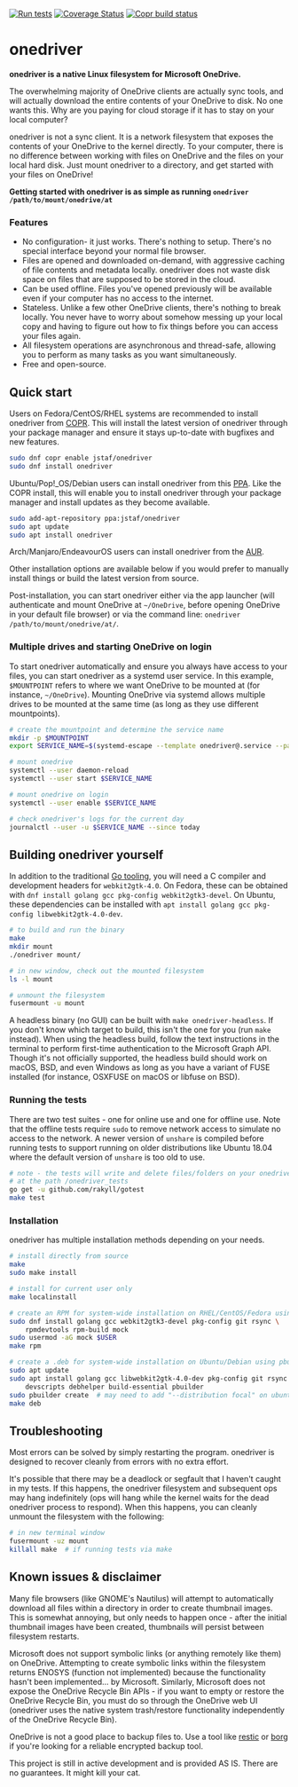 [![Run tests](https://github.com/jstaf/onedriver/workflows/Run%20tests/badge.svg)](https://github.com/jstaf/onedriver/actions?query=workflow%3A%22Run+tests%22)
[![Coverage Status](https://coveralls.io/repos/github/jstaf/onedriver/badge.svg?branch=master)](https://coveralls.io/github/jstaf/onedriver?branch=master)
[![Copr build status](https://copr.fedorainfracloud.org/coprs/jstaf/onedriver/package/onedriver/status_image/last_build.png)](https://copr.fedorainfracloud.org/coprs/jstaf/onedriver/package/onedriver/)

onedriver
======================================

**onedriver is a native Linux filesystem for Microsoft OneDrive.**

The overwhelming majority of OneDrive clients are actually sync tools, and will
actually download the entire contents of your OneDrive to disk. No one wants
this. Why are you paying for cloud storage if it has to stay on your local
computer?

onedriver is not a sync client. It is a network filesystem that exposes the
contents of your OneDrive to the kernel directly. To your computer, there is
no difference between working with files on OneDrive and the files on your
local hard disk. Just mount onedriver to a directory, and get started with
your files on OneDrive!

**Getting started with onedriver is as simple as running `onedriver /path/to/mount/onedrive/at`**

### Features

* No configuration- it just works. There's nothing to setup. There's no special
  interface beyond your normal file browser.
* Files are opened and downloaded on-demand, with aggressive caching of file 
  contents and metadata locally. onedriver does not waste disk space on files
  that are supposed to be stored in the cloud.
* Can be used offline. Files you've opened previously will be available even if 
  your computer has no access to the internet.
* Stateless. Unlike a few other OneDrive clients, there's nothing to break 
  locally. You never have to worry about somehow messing up your local copy and 
  having to figure out how to fix things before you can access your files again.
* All filesystem operations are asynchronous and thread-safe, allowing you to 
  perform as many tasks as you want simultaneously.
* Free and open-source.

## Quick start

Users on Fedora/CentOS/RHEL systems are recommended to install onedriver from 
[COPR](https://copr.fedorainfracloud.org/coprs/jstaf/onedriver/).
This will install the latest version of onedriver through your package manager 
and ensure it stays up-to-date with bugfixes and new features.

```bash
sudo dnf copr enable jstaf/onedriver
sudo dnf install onedriver
```

Ubuntu/Pop!_OS/Debian users can install onedriver from this
[PPA](https://launchpad.net/~jstaf/+archive/ubuntu/onedriver).
Like the COPR install, this will enable you to install onedriver through your
package manager and install updates as they become available.

```bash
sudo add-apt-repository ppa:jstaf/onedriver
sudo apt update
sudo apt install onedriver
```

Arch/Manjaro/EndeavourOS users can install onedriver from the [AUR](https://aur.archlinux.org/packages/onedriver/).

Other installation options are available below if you would prefer to manually
install things or build the latest version from source.

Post-installation, you can start onedriver either via the app launcher 
(will authenticate and mount OneDrive at `~/OneDrive`, 
before opening OneDrive in your default file browser)
or via the command line: `onedriver /path/to/mount/onedrive/at/`.

### Multiple drives and starting OneDrive on login

To start onedriver automatically and ensure you always have access to your files,
you can start onedriver as a systemd user service. In this example, `$MOUNTPOINT`
refers to where we want OneDrive to be mounted at (for instance, `~/OneDrive`).
Mounting OneDrive via systemd allows multiple drives to be mounted at the same 
time (as long as they use different mountpoints).

```bash
# create the mountpoint and determine the service name
mkdir -p $MOUNTPOINT
export SERVICE_NAME=$(systemd-escape --template onedriver@.service --path $MOUNTPOINT)

# mount onedrive
systemctl --user daemon-reload
systemctl --user start $SERVICE_NAME

# mount onedrive on login
systemctl --user enable $SERVICE_NAME

# check onedriver's logs for the current day
journalctl --user -u $SERVICE_NAME --since today
```

## Building onedriver yourself

In addition to the traditional [Go tooling](https://golang.org/dl/), 
you will need a C compiler and development headers for `webkit2gtk-4.0`. 
On Fedora, these can be obtained with 
`dnf install golang gcc pkg-config webkit2gtk3-devel`. 
On Ubuntu, these dependencies can be installed with
`apt install golang gcc pkg-config libwebkit2gtk-4.0-dev`.

```bash
# to build and run the binary
make
mkdir mount
./onedriver mount/

# in new window, check out the mounted filesystem
ls -l mount

# unmount the filesystem
fusermount -u mount
```

A headless binary (no GUI) can be built with `make onedriver-headless`.
If you don't know which target to build, this isn't the one for you (run
`make` instead). When using the headless build, follow the text instructions
in the terminal to perform first-time authentication to the Microsoft Graph
API. Though it's not officially supported, the headless build should work on
macOS, BSD, and even Windows as long as you have a variant of FUSE installed
(for instance, OSXFUSE on macOS or libfuse on BSD).

### Running the tests

There are two test suites - one for online use and one for offline use. Note 
that the offline tests require `sudo` to remove network access to simulate no 
access to the network. A newer version of `unshare` is compiled before running
tests to support running on older distributions like Ubuntu 18.04 where the
default version of `unshare` is too old to use.

```bash
# note - the tests will write and delete files/folders on your onedrive account
# at the path /onedriver_tests
go get -u github.com/rakyll/gotest
make test
```

### Installation

onedriver has multiple installation methods depending on your needs.

```bash
# install directly from source
make
sudo make install

# install for current user only
make localinstall

# create an RPM for system-wide installation on RHEL/CentOS/Fedora using mock
sudo dnf install golang gcc webkit2gtk3-devel pkg-config git rsync \
    rpmdevtools rpm-build mock
sudo usermod -aG mock $USER
make rpm

# create a .deb for system-wide installation on Ubuntu/Debian using pbuilder
sudo apt update
sudo apt install golang gcc libwebkit2gtk-4.0-dev pkg-config git rsync \
    devscripts debhelper build-essential pbuilder
sudo pbuilder create  # may need to add "--distribution focal" on ubuntu
make deb
```

## Troubleshooting

Most errors can be solved by simply restarting the program. onedriver is
designed to recover cleanly from errors with no extra effort.

It's possible that there may be a deadlock or segfault that I haven't caught in 
my tests. If this happens, the onedriver filesystem and subsequent ops may hang
indefinitely (ops will hang while the kernel waits for the dead onedriver 
process to respond). When this happens, you can cleanly unmount the filesystem 
with the following:

```bash
# in new terminal window
fusermount -uz mount
killall make  # if running tests via make
```

## Known issues & disclaimer

Many file browsers (like GNOME's Nautilus) will attempt to automatically 
download all files within a directory in order to create thumbnail images.
This is somewhat annoying, but only needs to happen once - after the initial
thumbnail images have been created, thumbnails will persist between
filesystem restarts.

Microsoft does not support symbolic links (or anything remotely like them) on
OneDrive. Attempting to create symbolic links within the filesystem returns
ENOSYS (function not implemented) because the functionality hasn't been
implemented... by Microsoft. Similarly, Microsoft does not expose the OneDrive
Recycle Bin APIs - if you want to empty or restore the OneDrive Recycle Bin, you
must do so through the OneDrive web UI (onedriver uses the native system
trash/restore functionality independently of the OneDrive Recycle Bin).

OneDrive is not a good place to backup files to. Use a tool like
[restic](https://restic.net/) or [borg](https://www.borgbackup.org/) if you're
looking for a reliable encrypted backup tool.

This project is still in active development and is provided AS IS. There are no
guarantees. It might kill your cat.
